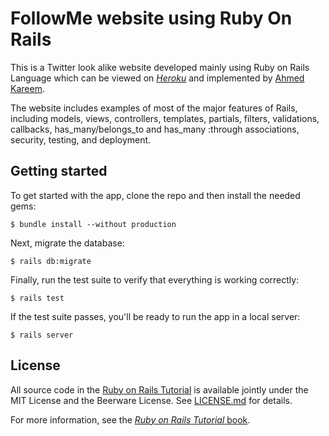 # FollowMe website using Ruby On Rails

This is a Twitter look alike website developed mainly using Ruby on Rails Language which can be viewed on
[*Heroku*](https://followme-101.herokuapp.com/)
and implemented by [Ahmed Kareem](https://www.linkedin.com/in/ahmed-kareem-hatem-657133ab/).

The website includes examples of most of the major features of Rails, including models, views, controllers, templates, partials,
filters, validations, callbacks, has_many/belongs_to and has_many :through associations, security, testing, and deployment.

## Getting started

To get started with the app, clone the repo and then install the needed gems:

```
$ bundle install --without production
```

Next, migrate the database:

```
$ rails db:migrate
```

Finally, run the test suite to verify that everything is working correctly:

```
$ rails test
```

If the test suite passes, you'll be ready to run the app in a local server:

```
$ rails server
```
## License

All source code in the [Ruby on Rails Tutorial](http://railstutorial.org/)
is available jointly under the MIT License and the Beerware License. See
[LICENSE.md](LICENSE.md) for details.

For more information, see the
[*Ruby on Rails Tutorial* book](http://www.railstutorial.org/book).

